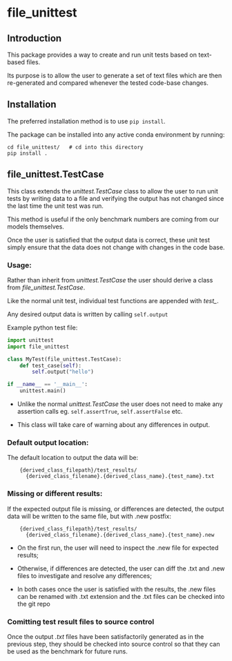 # file_unittest

## Introduction

This package provides a way to create and run unit tests based on text-based files.

Its purpose is to allow the user to generate a set of text files which
are then re-generated and compared whenever the tested code-base changes. 

## Installation

The preferred installation method is to use `pip install`.

The package can be installed into any active conda environment by running:

```
cd file_unittest/   # cd into this directory
pip install .
```

## file_unittest.TestCase

This class extends the *unittest.TestCase* class to allow the user to
run unit tests by writing data to a file and verifying the output
has not changed since the last time the unit test was run.

This method is useful if the only benchmark numbers are coming from our
models themselves. 

Once the user is satisfied that the output data is
correct, these unit test simply ensure that the data does not change with
changes in the code base.

### Usage:

Rather than inherit from *unittest.TestCase* the user should
derive a class from *file_unittest.TestCase*.

Like the normal unit test, individual test functions 
are appended with *test_*.

Any desired output data is written by calling `self.output`

Example python test file:

```python
import unittest
import file_unittest

class MyTest(file_unittest.TestCase):
    def test_case(self):
        self.output("hello")

if __name__ == '__main__':
    unittest.main()
```

- Unlike the normal *unittest.TestCase* the user does not need to
make any assertion calls eg. `self.assertTrue`, `self.assertFalse` etc.

- This class will take care of warning about any differences in output.

### Default output location:

The default location to output the data will be:

```
    {derived_class_filepath}/test_results/
      {derived_class_filename}.{derived_class_name}.{test_name}.txt
```

### Missing or different results:
If the expected output file is missing, or differences are detected,
the output data will be written to the same file, but with .new postfix:

```
    {derived_class_filepath}/test_results/
      {derived_class_filename}.{derived_class_name}.{test_name}.new
```    

- On the first run, the user will need to inspect the .new file for expected
results;
    
- Otherwise, if differences are detected, the user can diff the 
.txt and .new files to investigate and resolve any differences;

- In both cases once the user is satisfied with the results, the .new files can 
be renamed with .txt  extension and the .txt files can be checked into the git repo

### Comitting test result files to source control
Once the output *.txt* files have been satisfactorily generated as in the
previous step, they should be checked into source control so that they
can be used as the benchmark for future runs.